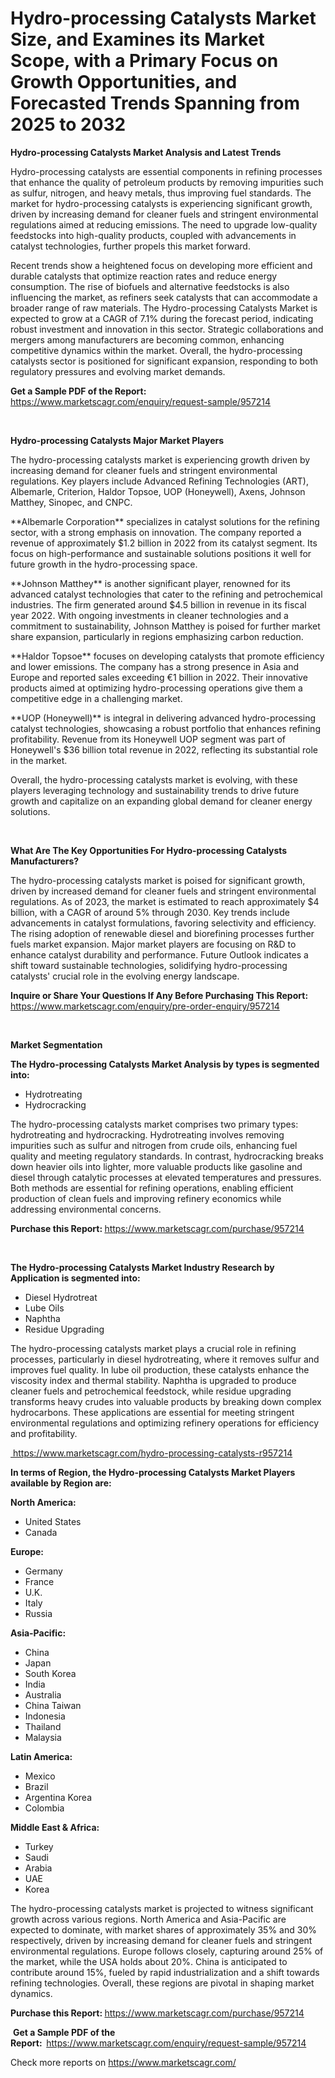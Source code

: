 <p><h1>Hydro-processing Catalysts Market Size, and Examines its Market Scope, with a Primary Focus on Growth Opportunities, and Forecasted Trends Spanning from 2025 to 2032</h1></p><p><strong>Hydro-processing Catalysts Market Analysis and Latest Trends</strong></p>
<p><p>Hydro-processing catalysts are essential components in refining processes that enhance the quality of petroleum products by removing impurities such as sulfur, nitrogen, and heavy metals, thus improving fuel standards. The market for hydro-processing catalysts is experiencing significant growth, driven by increasing demand for cleaner fuels and stringent environmental regulations aimed at reducing emissions. The need to upgrade low-quality feedstocks into high-quality products, coupled with advancements in catalyst technologies, further propels this market forward.</p><p>Recent trends show a heightened focus on developing more efficient and durable catalysts that optimize reaction rates and reduce energy consumption. The rise of biofuels and alternative feedstocks is also influencing the market, as refiners seek catalysts that can accommodate a broader range of raw materials. The Hydro-processing Catalysts Market is expected to grow at a CAGR of 7.1% during the forecast period, indicating robust investment and innovation in this sector. Strategic collaborations and mergers among manufacturers are becoming common, enhancing competitive dynamics within the market. Overall, the hydro-processing catalysts sector is positioned for significant expansion, responding to both regulatory pressures and evolving market demands.</p></p>
<p><strong>Get a Sample PDF of the Report:&nbsp;</strong> <a href="https://www.marketscagr.com/enquiry/request-sample/957214?utm_campaign=3271&utm_medium=2&utm_source=Github&utm_content=ia&utm_term=21032025&utm_id=hydro-processing-catalysts">https://www.marketscagr.com/enquiry/request-sample/957214</a></p>
<p>&nbsp;</p>
<p><strong>Hydro-processing Catalysts Major Market Players</strong></p>
<p><p>The hydro-processing catalysts market is experiencing growth driven by increasing demand for cleaner fuels and stringent environmental regulations. Key players include Advanced Refining Technologies (ART), Albemarle, Criterion, Haldor Topsoe, UOP (Honeywell), Axens, Johnson Matthey, Sinopec, and CNPC.</p><p>**Albemarle Corporation** specializes in catalyst solutions for the refining sector, with a strong emphasis on innovation. The company reported a revenue of approximately $1.2 billion in 2022 from its catalyst segment. Its focus on high-performance and sustainable solutions positions it well for future growth in the hydro-processing space.</p><p>**Johnson Matthey** is another significant player, renowned for its advanced catalyst technologies that cater to the refining and petrochemical industries. The firm generated around $4.5 billion in revenue in its fiscal year 2022. With ongoing investments in cleaner technologies and a commitment to sustainability, Johnson Matthey is poised for further market share expansion, particularly in regions emphasizing carbon reduction.</p><p>**Haldor Topsoe** focuses on developing catalysts that promote efficiency and lower emissions. The company has a strong presence in Asia and Europe and reported sales exceeding €1 billion in 2022. Their innovative products aimed at optimizing hydro-processing operations give them a competitive edge in a challenging market.</p><p>**UOP (Honeywell)** is integral in delivering advanced hydro-processing catalyst technologies, showcasing a robust portfolio that enhances refining profitability. Revenue from its Honeywell UOP segment was part of Honeywell's $36 billion total revenue in 2022, reflecting its substantial role in the market.</p><p>Overall, the hydro-processing catalysts market is evolving, with these players leveraging technology and sustainability trends to drive future growth and capitalize on an expanding global demand for cleaner energy solutions.</p></p>
<p>&nbsp;</p>
<p><strong>What Are The Key Opportunities For Hydro-processing Catalysts Manufacturers?</strong></p>
<p><p>The hydro-processing catalysts market is poised for significant growth, driven by increased demand for cleaner fuels and stringent environmental regulations. As of 2023, the market is estimated to reach approximately $4 billion, with a CAGR of around 5% through 2030. Key trends include advancements in catalyst formulations, favoring selectivity and efficiency. The rising adoption of renewable diesel and biorefining processes further fuels market expansion. Major market players are focusing on R&D to enhance catalyst durability and performance. Future Outlook indicates a shift toward sustainable technologies, solidifying hydro-processing catalysts' crucial role in the evolving energy landscape.</p></p>
<p><strong>Inquire or Share Your Questions If Any Before Purchasing This Report:</strong> <a href="https://www.marketscagr.com/enquiry/pre-order-enquiry/957214?utm_campaign=3271&utm_medium=2&utm_source=Github&utm_content=ia&utm_term=21032025&utm_id=hydro-processing-catalysts">https://www.marketscagr.com/enquiry/pre-order-enquiry/957214</a></p>
<p>&nbsp;</p>
<p><strong>Market Segmentation</strong></p>
<p><strong>The Hydro-processing Catalysts Market Analysis by types is segmented into:</strong></p>
<p><ul><li>Hydrotreating</li><li>Hydrocracking</li></ul></p>
<p><p>The hydro-processing catalysts market comprises two primary types: hydrotreating and hydrocracking. Hydrotreating involves removing impurities such as sulfur and nitrogen from crude oils, enhancing fuel quality and meeting regulatory standards. In contrast, hydrocracking breaks down heavier oils into lighter, more valuable products like gasoline and diesel through catalytic processes at elevated temperatures and pressures. Both methods are essential for refining operations, enabling efficient production of clean fuels and improving refinery economics while addressing environmental concerns.</p></p>
<p><strong>Purchase this Report:&nbsp;</strong><a href="https://www.marketscagr.com/purchase/957214?utm_campaign=3271&utm_medium=2&utm_source=Github&utm_content=ia&utm_term=21032025&utm_id=hydro-processing-catalysts">https://www.marketscagr.com/purchase/957214</a></p>
<p>&nbsp;</p>
<p><strong>The Hydro-processing Catalysts Market Industry Research by Application is segmented into:</strong></p>
<p><ul><li>Diesel Hydrotreat</li><li>Lube Oils</li><li>Naphtha</li><li>Residue Upgrading</li></ul></p>
<p><p>The hydro-processing catalysts market plays a crucial role in refining processes, particularly in diesel hydrotreating, where it removes sulfur and improves fuel quality. In lube oil production, these catalysts enhance the viscosity index and thermal stability. Naphtha is upgraded to produce cleaner fuels and petrochemical feedstock, while residue upgrading transforms heavy crudes into valuable products by breaking down complex hydrocarbons. These applications are essential for meeting stringent environmental regulations and optimizing refinery operations for efficiency and profitability.</p></p>
<p><a href="https://www.marketscagr.com/hydro-processing-catalysts-r957214?utm_campaign=3271&utm_medium=2&utm_source=Github&utm_content=ia&utm_term=21032025&utm_id=hydro-processing-catalysts">&nbsp;https://www.marketscagr.com/hydro-processing-catalysts-r957214</a></p>
<p><strong>In terms of Region, the Hydro-processing Catalysts Market Players available by Region are:</strong></p>
<p>
    <p> <strong> North America: </strong>
        <ul>
            <li>United States</li>
            <li>Canada</li>
        </ul>
        </p> 
    <p> <strong> Europe: </strong>
        <ul>
            <li>Germany</li>
            <li>France</li>
            <li>U.K.</li>
            <li>Italy</li>
            <li>Russia</li>
        </ul>
        </p> 
    <p> <strong> Asia-Pacific: </strong>
        <ul>
            <li>China</li>
            <li>Japan</li>
            <li>South Korea</li>
            <li>India</li>
            <li>Australia</li>
            <li>China Taiwan</li>
            <li>Indonesia</li>
            <li>Thailand</li>
            <li>Malaysia</li>
        </ul>
        </p> 
    <p> <strong> Latin America: </strong>
        <ul>
            <li>Mexico</li>
            <li>Brazil</li>
            <li>Argentina Korea</li>
            <li>Colombia</li>
        </ul>
        </p> 
    <p> <strong> Middle East & Africa: </strong>
        <ul>
            <li>Turkey</li>
            <li>Saudi</li>
            <li>Arabia</li>
            <li>UAE</li>
            <li>Korea</li>
        </ul>
    </p>
    </p>
<p><p>The hydro-processing catalysts market is projected to witness significant growth across various regions. North America and Asia-Pacific are expected to dominate, with market shares of approximately 35% and 30% respectively, driven by increasing demand for cleaner fuels and stringent environmental regulations. Europe follows closely, capturing around 25% of the market, while the USA holds about 20%. China is anticipated to contribute around 15%, fueled by rapid industrialization and a shift towards refining technologies. Overall, these regions are pivotal in shaping market dynamics.</p></p>
<p><strong>Purchase this Report: </strong><a href="https://www.marketscagr.com/purchase/957214?utm_campaign=3271&utm_medium=2&utm_source=Github&utm_content=ia&utm_term=21032025&utm_id=hydro-processing-catalysts">https://www.marketscagr.com/purchase/957214</a></p>
<p>&nbsp;<strong>Get a Sample PDF of the Report:&nbsp;&nbsp;</strong><a href="https://www.marketscagr.com/enquiry/request-sample/957214?utm_campaign=3271&utm_medium=2&utm_source=Github&utm_content=ia&utm_term=21032025&utm_id=hydro-processing-catalysts">https://www.marketscagr.com/enquiry/request-sample/957214</a></p>
<p><strong></strong></p>
<p>Check more reports on <a href="https://www.marketscagr.com/?utm_campaign=3271&utm_medium=2&utm_source=Github&utm_content=ia&utm_term=21032025&utm_id=hydro-processing-catalysts">https://www.marketscagr.com/</a></p>